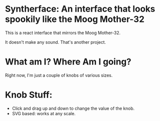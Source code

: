 # Syntherface: An interface that looks spookily like the Moog Mother-32

This is a react interface that mirrors the Moog Mother-32.

It doesn't make any sound. That's another project.

# What am I? Where Am I going?

Right now, I'm just a couple of knobs of various sizes.

# Knob Stuff:

- Click and drag up and down to change the value of the knob.
- SVG based: works at any scale.

